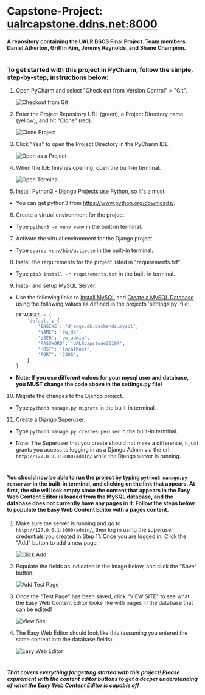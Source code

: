 # Capstone-Project: [ualrcapstone.ddns.net:8000](http://ualrcapstone.ddns.net:8000/view/site_info)
#### A repository containing the UALR BSCS Final Project. Team members: Daniel Atherton, Griffin Kim, Jeremy Reynolds, and Shane Champion.  

#  

### To get started with this project in PyCharm, follow the simple, step-by-step, instructions below:

1. Open PyCharm and select "Check out from Version Control" > "Git".  

   ![Checkout from Git](https://imgur.com/jimrhgs.png)

2. Enter the Project Repository URL (green), a Project Directory name (yellow), and hit "Clone" (red).  

   ![Clone Project](https://imgur.com/KzMgvDK.png)

3. Click "Yes" to open the Project Directory in the PyCharm IDE.  

   ![Open as a Project](https://imgur.com/0q77GFW.png)

4. When the IDE finishes opening, open the built-in terminal.  

   ![Open Terminal](https://imgur.com/CZIaEXd.png)
 
5. Install Python3 - Django Projects use Python, so it's a must.  

* You can get python3 from https://www.python.org/downloads/.  

6. Create a virtual environment for the project.  

* Type `python3 -m venv venv` in the built-in terminal.  

7. Activate the virtual environment for the Django project.  

* Type `source venv/bin/activate` in the built-in terminal.

8. Install the requirements for the project listed in "requirements.txt".  

* Type `pip3 install -r requirements.txt` in the built-in terminal.  

9. Install and setup MySQL Server.  

* Use the following links to [Install MySQL](http://www.marinamele.com/taskbuster-django-tutorial/install-and-configure-mysql-for-django#install-mysql) and [Create a MySQL Database](http://www.marinamele.com/taskbuster-django-tutorial/install-and-configure-mysql-for-django#create-database) using the following values as defined in the projects 'settings.py' file:  
   > 
   ``` python
   DATABASES = {
       'default': {
           'ENGINE': 'django.db.backends.mysql',
           'NAME': 'ew_db',
           'USER': 'ew_admin',
           'PASSWORD': 'UALRcapstone2019!',
           'HOST': 'localhost',
           'PORT': '3306',
       }
   }
   ```  

* **Note: If you use different values for your mysql user and database, you MUST change the code above in the settings.py file!**

10. Migrate the changes to the Django project.  
    
* Type `python3 manage.py migrate` in the built-in terminal.  

11. Create a Django Superuser.  

* Type `python3 manage.py createsuperuser` in the built-in terminal.  

* Note: The Superuser that you create should not make a difference, it just grants you access to logging in as a Django Admin via the url:  `http://127.0.0.1:8000/admin/` while the Django server is running.  

#

#### You should now be able to run the project by typing `python3 manage.py runserver` in the built-in terminal, and clicking on the link that appears. At first, the site will look empty since the content that appears in the Easy Web Content Editor is loaded from the MySQL database, and the database does not currently have any pages in it. Follow the steps below to populate the Easy Web Content Editor with a pages content.  

1. Make sure the server is running and go to `http://127.0.0.1:8000/admin/`, then log in using the superuser credentials you created in Step 11. Once you are logged in, Click the "Add" button to add a new page.  

   ![Click Add](https://imgur.com/nTReXz2.png)

2. Populate the fields as indicated in the image below, and click the "Save" button.  

   ![Add Test Page](https://imgur.com/jy0OZuU.png)

3. Once the "Test Page" has been saved, click "VIEW SITE" to see what the Easy Web Content Editor looks like with pages in the database that can be edited!  

   ![View Site](https://imgur.com/tm87e3E.png)

4. The Easy Web Editor should look like this (assuming you entered the same content into the database fields).  

   ![Easy Web Editor](https://imgur.com/boPUvcO.png)

#

##### That covers everything for getting started with this project! Please expirement with the content editor buttons to get a deeper understanding of what the Easy Web Content Editor is capable of!  
